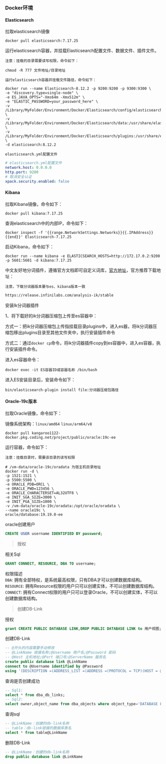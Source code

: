 ### Docker环境

#### Elasticsearch

拉取elasticsearch镜像

```shell
docker pull elasticsearch:7.17.25
```

运行elasticsearch容器，并挂载Elasticsearch配置文件、数据文件、插件文件。

`注意：挂载的目录需要读写权限，命令如下：`

```shell
chmod -R 777 文件地址/目录地址
```

`运行elasticsearch容器并挂载文件路径，命令如下：`

```shell
docker run --name Elasticsearch-8.12.2 -p 9200:9200 -p 9300:9300 \
-e "discovery.type=single-node" \
-e ES_JAVA_OPTS="-Xms64m -Xmx512m" \
-e "ELASTIC_PASSWORD=your_password_here" \
-v /Library/MyFolder/Environment/Docker/Elasticsearch/config/elasticsearch.yml:/usr/share/elasticsearch/config/elasticsearch.yml \
-v /Library/MyFolder/Environment/Docker/Elasticsearch/data:/usr/share/elasticsearch/data \
-v /Library/MyFolder/Environment/Docker/Elasticsearch/plugins:/usr/share/elasticsearch/plugins \
-d elasticsearch:8.12.2
```

`elasticsearch.yml配置文件`

```yaml
# elasticsearch.yml配置文件
network.host: 0.0.0.0
http.port: 9200
# 取消安全认证
xpack.security.enabled: false
```

#### Kibana

拉取Kibana镜像，命令如下：

```shell
docker pull kibana:7.17.25
```

查询elasticsearch中的内部IP，命令如下：

```shell
docker inspect -f '{{range.NetworkSettings.Networks}}{{.IPAddress}}{{end}}' Elasticsearch-7.17.25
```

启动Kibana，命令如下：

```shell
docker run --name kibana -e ELASTICSEARCH_HOSTS=http://172.17.0.2:9200 -p 5601:5601 -d kibana:7.17.25
```

中文友好地分词插件，遵循官方文档即可自定义词库，[官方地址](https://github.com/infinilabs/analysis-ik/)，官方推荐下载地址：

`注意，下载分词器版本要与es、kibana版本一致`

```markdown
https://release.infinilabs.com/analysis-ik/stable
```

安装Ik分词器插件

1、将下载好的ik分词器压缩包上传至es容器中：

方式一：把ik分词器压缩包上传指挂载目录plugins中，进入es器，将ik分词器压缩包移出plugins目录至其他文件夹中，执行安装插件命令

方式二：通过`docker cp`命令，将ik分词器插件copy到es容器中，进入es容器，执行安装插件命令。

进入es容器命令：
```shell
docker exec -it ES容器ID或容器名称 /bin/bash
```

进入ES安装目录后，安装命令如下：
```shell
bin/elasticsearch-plugin install file:分词器压缩包路径
```

#### Oracle-19c版本

拉取Oracle镜像，命令如下：

镜像系统架构：``linux/amd64`` ``linux/arm64/v8``

```shell
docker pull kangaroo1122-docker.pkg.coding.net/project/public/oracle:19c-ee
```

运行容器，命令如下：

``注意：挂载目录时，需要该目录的读写权限``
```shell
# /vm-data/oracle-19c/oradata 为宿主机目录地址
docker run -d \
-p 1521:1521 \
-p 5500:5500 \
-e ORACLE_PDB=ORCL \
-e ORACLE_PWD=123456 \
-e ORACLE_CHARACTERSET=AL32UTF8 \
-e INIT_SGA_SIZE=3000 \
-e INIT_PGA_SIZE=1000 \
-v /vm-data/oracle-19c/oradata:/opt/oracle/oradata \
--name oracle19c \
oracle/database:19.19.0-ee
```

oracle创建用户
```sql
CREATE USER username IDENTIFIED BY password;
```

> 授权

相关Sql
```sql
GRANT CONNECT, RESOURCE, DBA TO username;
```

权限描述<br/>
`DBA`: 拥有全部特权，是系统最高权限，只有DBA才可以创建数据库结构。<br/>
`RESOURCE`: 拥有Resource权限的用户只可以创建实体，不可以创建数据库结构。<br/>
`CONNECT`: 拥有Connect权限的用户只可以登录Oracle，不可以创建实体，不可以创建数据库结构。<br/>

> 创建DB-Link

授权
```sql
grant CREATE PUBLIC DATABASE LINK,DROP PUBLIC DATABASE LINK to 用户视图; 
```

创建DB-Link
```sql
-- @开头的内容需要手动修改
-- @LinkName 链接名称;@Username 用户名;@Password 密码
-- @Host 主机地址;@Port 端口号;@ServerName 服务名
create public database link @LinkName
connect to @Username identified by @Password
using '(DESCRIPTION =(ADDRESS_LIST =(ADDRESS =(PROTOCOL = TCP)(HOST = @Host)(PORT = @Port)))(CONNECT_DATA =(SERVICE_NAME = @ServerName)))';
```

查询是否创建成功
```sql
-- Sql1:
select * from dba_db_links;
-- Sql2:
select owner,object_name from dba_objects where object_type='DATABASE LINK';--查询时间久
```
 
查询sql
```sql
-- @LinkName：创建的db-link名称
-- table：db-link链接的数据库表名
select * from table@LinkName
```

删除DB-Link
```sql
-- @LinkName：创建的db-link名称
drop public database link @LinkName
```